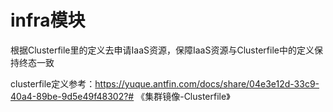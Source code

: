 # infra模块

根据Clusterfile里的定义去申请IaaS资源，保障IaaS资源与Clusterfile中的定义保持终态一致

clusterfile定义参考：https://yuque.antfin.com/docs/share/04e3e12d-33c9-40a4-89be-9d5e49f48302?# 《集群镜像-Clusterfile》
